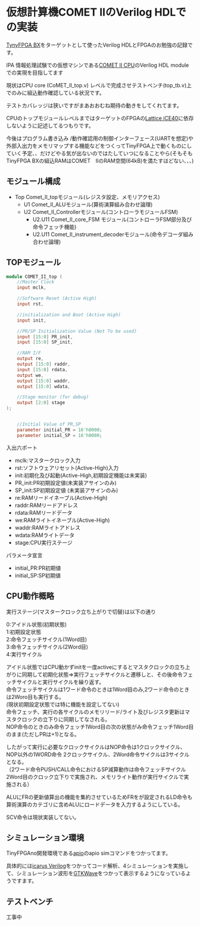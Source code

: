 # 仮想計算機COMET IIのVerilog HDLでの実装

[TynyFPGA BX]([https://tinyfpga.com/bx/guide.html)をターゲットとして使ったVerilog HDLとFPGAのお勉強の記録です。

IPA 情報処理試験での仮想マシンである[COMET II CPU](https://www.jitec.ipa.go.jp/1_13download/shiken_yougo_ver4_2.pdf)のVerilog HDL moduleでの実現を目指してます

現状はCPU core (CoMET_II_top.v) レベルで完成させテストベンチ(top_tb.v)上でのみに組込動作確認している状況です。

テストカバレッジは狭いですがまあおおむね期待の動きをしてくれてます。

CPUのトップモジュールレベルまではターゲットのFPGAの[Lattice iCE40](https://www.latticesemi.com/ja-JP/Products/FPGAandCPLD/iCE40)に依存しないように記述してるつもりです。

今後はプログラム書き込み /動作確認用の制御インターフェース(UARTを想定)や外部入出力をメモリマップする機能などをつくってTinyFPGA上で動くものにしていく予定、、だけどやる気が出ないのではたしていつになることやら(そもそもTinyFPGA BXの組込RAMはCOMET　IIのRAM空間(64kB)を満たすほどない、、、)

 
## モジュール構成 

* Top Comet_II_topモジュール(レジスタ設定、メモリアクセス)
  * U1 Comet_II_ALUモジュール(算術演算組み合わせ論理)
  * U2 Comet_II_Controllerモジュール(コントローラモジュールFSM)
    * U2.U11 Comet_II_core_FSM モジュール(コントローラFSM部分及び命令フェッチ機能)
    * U2.U11 Comet_II_instrument_decoderモジュール(命令デコーダ組み合わせ論理)



## TOPモジュール

``` verilog:COMET_II_top.v
module COMET_II_top (
    //Master Clock
    input mclk,

    //Software Reset (Active High)
    input rst,

    //initialization and Boot (Active High)
    input init,

    //PR/SP Initialization Value (Not To be used)
    input [15:0] PR_init,  
    input [15:0] SP_init,

    //RAM I/F
    output re,
    output [15:0] raddr,
    input [15:0] rdata,
    output we,
    output [15:0] waddr,
    output [15:0] wdata,

    //Stage monitor (for debug)
    output [2:0] stage
);


    //Initial Value of PR,SP
    parameter initial_PR = 16'h0000;
    parameter initial_SP = 16'h0000;  
```
入出六ポート
- mclk:マスタークロック入力  
- rst:ソフトウェアリセット(Active-High)入力  
- init:初期化及び起動(Active-High,初期設定機能は未実装)  
- PR_init:PR初期設定値(未実装アサインのみ)  
- SP_init:SP初期設定値 (未実装アサインのみ)   
- re:RAMリードイネーブル(Active-High)
- raddr:RAMリードアドレス　
- rdata:RAMリードデータ
- we:RAMライトイネーブル(Active-High)
- waddr:RAMライトアドレス
- wdata:RAMライトデータ
- stage:CPU実行ステージ

パラメータ宣言  
- initial_PR:PR初期値  
- initial_SP:SP初期値  

## CPU動作概略

実行ステージ(マスタークロック立ち上がりで切替)は以下の通り  

0:アイドル状態(初期状態)  
1:初期設定状態  
2:命令フェッチサイクル(1Word目)  
3:命令フェッチサイクル(2Word目)  
4:実行サイクル  

アイドル状態ではCPU動かずinitを一度activeにするとマスタクロックの立ち上がりに同期して初期化状態⇒実行フェッチサイクルと遷移しと、その後命令フェッチサイクルと実行サイクルを繰り返す。  
命令フェッチサイクルは1ワード命令のときは1Word目のみ,2ワード命令のときは2Woro目も実行する。  
(現状初期設定状態では特に機能を設定してない)  
命令フェッチ、実行の各サイクルのメモリリード/ライト及びレジスタ更新はマスタクロックの立下りに同期してなされる。  
NOP命令のときのみ命令フェッチ1Word目の次の状態がみ命令フェッチ1Word目のまま(ただしPRは+1)となる。  

したがって実行に必要なクロックサイクルはNOP命令は1クロックサイクル、NOP以外の1WORD命令 2クロックサイクル、2Word命令サイクルは3サイクルとなる。  
（2ワード命令PUSH/CALL命令におけるSP減算動作は命令フェッチサイクル2Word目のクロック立下りで実施され、メモリライト動作が実行サイクルで実施される）  

ALUにFRの更新値算出の機能を集約させているためFRをが設定されるLD命令も算術演算のカテゴリに含めALUにロードデータを入力するようにしている。  

SCV命令は現状実装してない。  


## シミュレーション環境
TinyFPGAno開発環境である[apio](https://apiodoc.readthedocs.io/en/stable/)のapio simコマンドをつかってます。　　

具体的には[icarus Verilog](http://iverilog.icarus.com/)をつかってコード解析、4シミュレーションを実施して、シミュレーション波形を[GTKWave](http://gtkwave.sourceforge.net/)をつかって表示するようになっているようですます。


## テストベンチ
工事中
